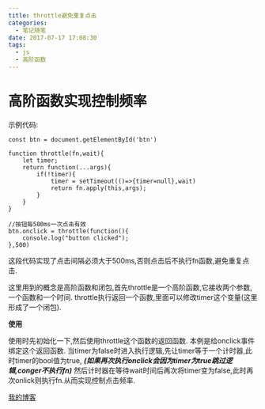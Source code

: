 ```yaml
---
title: throttle避免重复点击
categories:
  - 笔记随笔
date: 2017-07-17 17:08:30
tags:
  - js
  - 高阶函数
---
```


# 高阶函数实现控制频率

示例代码:
```$xslt
const btn = document.getElementById('btn')

function throttle(fn,wait){
    let timer;
    return function(...args){
        if(!timer){
            timer = setTimeout(()=>{timer=null},wait)
            return fn.apply(this,args);
        }
    }
}

//按钮每500ms一次点击有效
btn.onclick = throttle(function(){
    console.log("button clicked");
},500)
```
这段代码实现了点击间隔必须大于500ms,否则点击后不执行fn函数,避免重复点击.

这里用到的概念是高阶函数和闭包,首先throttle是一个高阶函数,它接收两个参数,一个函数和一个时间.
throttle执行返回一个函数,里面可以修改timer这个变量(这里形成了一个闭包).

**使用**

使用时先初始化一下,然后使用throttle这个函数的返回函数.
本例是给onclick事件绑定这个返回函数.
当timer为false时进入执行逻辑,先让timer等于一个计时器,此时timer的bool值为true,
***(如果再次执行onclick会因为timer为true跳过逻辑,conger不执行fn)***
然后计时器在等待wait时间后再次将timer变为false,此时再次onlick则执行fn.从而实现控制点击频率.


[我的博客](http://hellowangwei.github.io/blog)
